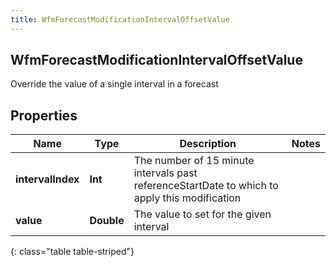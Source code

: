 ```yaml
---
title: WfmForecastModificationIntervalOffsetValue
---
```

## WfmForecastModificationIntervalOffsetValue
Override the value of a single interval in a forecast

## Properties

|Name | Type | Description | Notes|
|------------ | ------------- | ------------- | -------------|
| **intervalIndex** | **Int** | The number of 15 minute intervals past referenceStartDate to which to apply this modification | |
| **value** | **Double** | The value to set for the given interval | |
{: class="table table-striped"}


